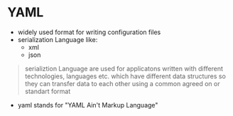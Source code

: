 # YAML

- widely used format for writing configuration files
- serialization Language like:
    - xml
    - json
> serializtion Language are used for applicatons written with different technologies, languages etc. which have different data structures so they can transfer data to each other using a common agreed on or standart format
- yaml stands for  "YAML Ain't Markup Language"